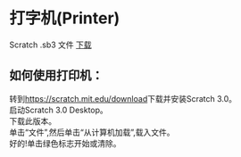 # 打字机\(Printer\)
Scratch .sb3 文件 [下载](https://github.com/cheny0y0/a-flag/releases/download/v0.0_printer_scratch/printer.sb3)  
## 如何使用打印机：
转到<https://scratch.mit.edu/download>下载并安装Scratch 3.0。  
启动Scratch 3.0 Desktop。  
下载此版本。  
单击“文件”,然后单击“从计算机加载”,载入文件。  
好的!单击绿色标志开始或清除。  
